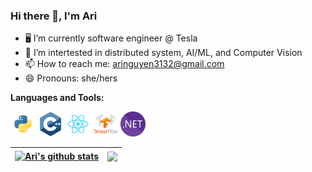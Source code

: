 ### Hi there 👋, I'm Ari

- 🖥️ I’m currently software engineer @ Tesla
- 🤖 I’m intertested in distributed system, AI/ML, and Computer Vision
- 📫 How to reach me: aringuyen3132@gmail.com
- 😄 Pronouns: she/hers


**Languages and Tools:**  

<code><img height="40" src="https://raw.githubusercontent.com/github/explore/80688e429a7d4ef2fca1e82350fe8e3517d3494d/topics/python/python.png"></code>
<code><img height="40" src="https://raw.githubusercontent.com/github/explore/80688e429a7d4ef2fca1e82350fe8e3517d3494d/topics/cpp/cpp.png"></code>
<code><img height="40" src="https://raw.githubusercontent.com/github/explore/80688e429a7d4ef2fca1e82350fe8e3517d3494d/topics/react/react.png"></code>
<code><img height="40" src="https://raw.githubusercontent.com/github/explore/80688e429a7d4ef2fca1e82350fe8e3517d3494d/topics/tensorflow/tensorflow.png"></code>
<code><img height="40" src="https://raw.githubusercontent.com/github/explore/80688e429a7d4ef2fca1e82350fe8e3517d3494d/topics/dotnet/dotnet.png"></code>


| <a href="https://github.com/AriNguyen/github-readme-stats"><img align="center" src="https://github-readme-stats.vercel.app/api?username=AriNguyen&show_icons=true&include_all_commits=true&theme=buefy&hide_border=true" alt="Ari's github stats" /></a> | <a href="https://github.com/AriNguyen/github-readme-stats"><img align="center" src="https://github-readme-stats.vercel.app/api/top-langs/?username=AriNguyen&hide=jupyter%20notebook&layout=compact&theme=buefy&hide_border=true" /></a> |
| ------------- | ------------- |




